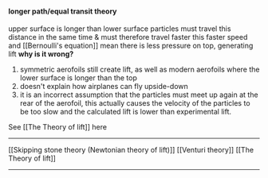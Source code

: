 #### longer path/equal transit theory
upper surface is longer than lower surface
particles must travel this distance in the same time & must therefore travel faster
this faster speed and [[Bernoulli's equation]] mean there is less pressure on top, generating lift
__why is it wrong?__
1. symmetric aerofoils still create lift, as well as modern aerofoils where the lower surface is longer than the top
2. doesn't explain how airplanes can fly upside-down
3. it is an incorrect assumption that the particles must meet up again at the rear of the aerofoil, this actually causes the velocity of the particles to be too slow and the calculated lift is lower than experimental lift.

See [[The Theory of lift]] here

---
[[Skipping stone theory (Newtonian theory of lift)]]
[[Venturi theory]]
[[The Theory of lift]]

---